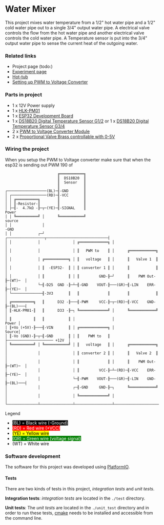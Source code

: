 # Water Mixer

This project mixes water temperature from a 1/2" hot water pipe and a 1/2" cold
water pipe out to a single 3/4" output water pipe.  A electrical valve controls 
the flow from the hot water pipe and another electrical valve controls the cold
water pipe.  A Temperature sensor is put into the 3/4" output water pipe to sense
the current heat of the outgoing water.

### Related links
  - Project page (todo:)
  - [Experiment page]
  - [Hot-tub]
  - [Setting up PWM to Voltage Converter]

### Parts in project

 - 1 x 12V Power supply
 - 1 x [HLK-PM01]
 - 1 x [ESP32 Development Board]
 - 1 x [DS18B20 Digital Temperature Sensor G1/2] or 1 x [DS18B20 Digital Temperature Sensor G3/4]
 - 2 x [PWM to Voltage Converter Module]
 - 2 x [Proportional Valve Brass controllable with 0-5V]

### Wiring the project

When you setup the PWM to Voltage converter make sure that when the esp32 is 
sending out PWM 190 of 

```
                        ╔═══════════╗
                        ║  DS18B20  ║
                        ║  Sensor   ║
                        ║           ║
┌──────────────────(BL)─╢-GND       ║            
│ ┌────────────────(RD)─╢-VCC       ║
│ │ ╔══════════╗        ║           ║
│ │ ║-Resistor-║        ║           ║
│ ├─╢-  4.7kΩ -╟─┬─(YE)─╢-SIGNAL    ║                                      Power
│ │ ╚══════════╝ │      ╚═══════════╝                                     source
│ │              │                                                          -GND
│ │            ┌─┘             ┌─────────────────┬────────────────────────────┤
│ │            │               │ ╔═════════════╗ │                            │
│ │            │               │ ║   PWM to    ║ │      ╔════════════╗        │
│ │            │ ╔═══════════╗ │ ║   voltage   ║ │      ║   Valve 1  ║        │ 
│ │            │ ║  -ESP32-  ║ │ ║ converter 1 ║ │      ║            ║        │
│ │            │ ║           ║ │ ║         GND-╟─┘      ║    PWM Out-╟─(WT)─  │
│ │            └─╢-D25  GND -╟─┴─╢-GND    VOUT-╟───(GR)─╢-LIN    ERR-╟─(YE)─  │
│ └──────────────╢-3V3       ║   ║             ║        ║            ║        │
│ ╔══════════╗   ║      D32 -╟───╢-PWM     VCC-╟─┬─(RD)─╢-VCC    GND-╟─(BL)───┤
│ ║-HLK-PM01-║   ║      D33 -╟─┐ ╚═════════════╝ │      ╚════════════╝        │
│ ║          ║   ║           ║ │                 │                      Power │  
│ ║+Vo (+5V)-╟───╢-VIN       ║ │ ╔═════════════╗ │                      Source│  
│ ║-Vo (GND)-╟─┬─╢-GND       ║ │ ║    PWM to   ║ ├───────────────────── +12V  │
│ ╚══════════╝ │ ╚═══════════╝ │ ║   voltage   ║ │      ╔════════════╗        │
│              │               │ ║ converter 2 ║ │      ║   Valve 2  ║        │
│              │               │ ║             ║ │      ║    PWM Out-╟─(WT)─  │
│              │               │ ║         VCC-╟─┴─(RD)─╢-VCC    ERR-╟─(YE)─  │
│              │               └─╢-PWM    VOUT-╟───(GR)─╢-LIN    GND-╟─(BL)───┤
│              │               ┌─╢-GND     GND-╟─┐      ╚════════════╝        │
│              │               │ ╚═════════════╝ │                            │
└──────────────┴───────────────┴─────────────────┴────────────────────────────┘
```
Legend
 - <span style="background: black; color: white">(BL) = Black wire (-Ground)</span>
 - <span style="background: red; color: white">(RD) = Red wire (+VCC)</span>
 - <span style="background: yellow; color: black">(YE) = Yellow wire</span>
 - <span style="background: green; color: white">(GR) = Green wire (voltage signal)</span>
 - <span style="background: white; color: black">(WT) = White wire</span>


### Software development

The software for this project was developed using [PlatformIO].

#### Tests

There are two kinds of tests in this project, *integration tests* and *unit tests*.

__Integration tests__:
*integration tests* are located in the `./test` directory.

__Unit tests__:
The *unit tests* are located in the `./unit_test` directory and in order to run 
these tests, [cmake] needs to be installed and accessible from the command line.


[HLK-PM01]:https://www.aliexpress.com/item/32504127465.html?spm=a2g0s.9042311.0.0.27424c4dOggB1n
[ESP32 Development Board]:https://www.aliexpress.com/item/32801621054.html?spm=a2g0s.9042311.0.0.27424c4dOggB1n
[DS18B20 Digital Temperature Sensor G1/2]:https://www.aliexpress.com/item/32827650291.html?spm=a2g0s.12269583.0.0.36871f7dTzfCfF
[DS18B20 Digital Temperature Sensor G3/4]:https://www.aliexpress.com/item/32881183992.html?spm=a2g0s.12269583.0.0.43c751fcxDyDbt
[PWM to Voltage Converter Module]:https://www.aliexpress.com/item/4000169156580.html?spm=a2g0s.12269583.0.0.7faa1ca26zCgTQ
[Proportional Valve Brass controllable with 0-5V]:https://www.aliexpress.com/item/33037988030.html?spm=a2g0s.12269583.0.0.49d04a42eL9zNl
[Experiment page]: https://guttih.com/list/project-hottub-temp
[Hot-tub]:http://192.168.1.79/list/project-hottub
[Setting up PWM to Voltage Converter]:docs/PWMToVoltateConverter.md
[cmake]:https://cmake.org/download/#latest
[PlatformIO]:https://platformio.org/